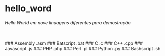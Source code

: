 # hello_word
###### Hello World em nove linuagens diferentes para demostração
<br>
### Assembly    .asm
### Batscript   .bat
### C           .c
### C++         .cpp
### Javascript  .js
### PHP         .php
### Perl        .pl
### Python      .py
### Bashscript  .sh
